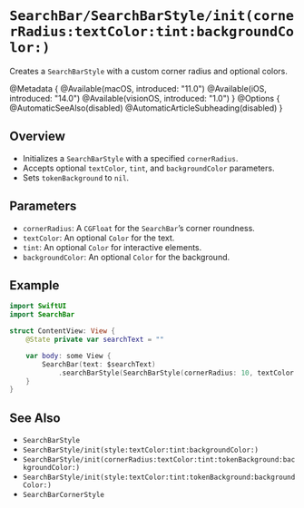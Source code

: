 # ``SearchBar/SearchBarStyle/init(cornerRadius:textColor:tint:backgroundColor:)``

Creates a `SearchBarStyle` with a custom corner radius and optional colors.

@Metadata {
    @Available(macOS, introduced: "11.0")
    @Available(iOS, introduced: "14.0")
    @Available(visionOS, introduced: "1.0")
}
@Options {
    @AutomaticSeeAlso(disabled)
    @AutomaticArticleSubheading(disabled)
}

## Overview

- Initializes a `SearchBarStyle` with a specified `cornerRadius`.
- Accepts optional `textColor`, `tint`, and `backgroundColor` parameters.
- Sets `tokenBackground` to `nil`.

## Parameters

- `cornerRadius`: A `CGFloat` for the `SearchBar`’s corner roundness.
- `textColor`: An optional `Color` for the text.
- `tint`: An optional `Color` for interactive elements.
- `backgroundColor`: An optional `Color` for the background.

## Example

```swift
import SwiftUI
import SearchBar

struct ContentView: View {
    @State private var searchText = ""

    var body: some View {
        SearchBar(text: $searchText)
            .searchBarStyle(SearchBarStyle(cornerRadius: 10, textColor: .red, tint: .blue, backgroundColor: .gray))
    }
}
```

## See Also

- ``SearchBarStyle``
- ``SearchBarStyle/init(style:textColor:tint:backgroundColor:)``
- ``SearchBarStyle/init(cornerRadius:textColor:tint:tokenBackground:backgroundColor:)``
- ``SearchBarStyle/init(style:textColor:tint:tokenBackground:backgroundColor:)``
- ``SearchBarCornerStyle``
